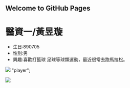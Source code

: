 ## Welcome to GitHub Pages
<h1>醫資一/黃昱璇</h1>
<ul>
  <li>生日:890705</li>
  <li>性別:男</li>
  <li>興趣:喜歡打籃球 足球等球類運動，最近很常去跑馬拉松。</li>
  </ul>
 <img src ="http://getwallpapers.com/wallpaper/full/2/6/3/606484.jpg"> "player";
 <p>     </p>
 <img src="https://kukuru.tw/wp-content/uploads/2018/06/Brazil.jpg>"player2";
 
